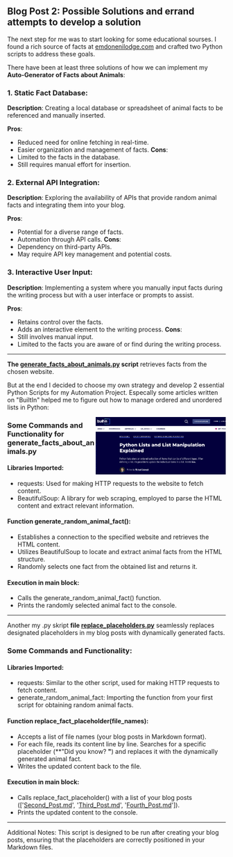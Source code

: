 ## Blog Post 2: Possible Solutions and errand attempts to develop a solution

The next step for me was to start looking for some educational sourses. I found a rich source of facts at [emdonenilodge.com](https://www.emdonenilodge.com/50-best-fun-random-facts-animals/) and crafted two Python scripts to address these goals.


There have been at least three solutions of how we can implement my **Auto-Generator of Facts about Animals**:

### 1. Static Fact Database:

**Description**: Creating a local database or spreadsheet of animal facts to be referenced and manually inserted.

**Pros**:
- Reduced need for online fetching in real-time.
- Easier organization and management of facts.
**Cons**:
- Limited to the facts in the database.
- Still requires manual effort for insertion.

### 2. External API Integration:

**Description**: Exploring the availability of APIs that provide random animal facts and integrating them into your blog.

**Pros**:
- Potential for a diverse range of facts.
- Automation through API calls.
**Cons**:
- Dependency on third-party APIs.
- May require API key management and potential costs.

### 3. Interactive User Input:

**Description**: Implementing a system where you manually input facts during the writing process but with a user interface or prompts to assist.

**Pros**:
- Retains control over the facts.
- Adds an interactive element to the writing process.
**Cons**:
- Still involves manual input.
- Limited to the facts you are aware of or find during the writing process.

<hr>

**The [generate_facts_about_animals.py](https://github.com/23W-GBAC/NastLenBlog/blob/main/generate_facts_about_animals.py) script** retrieves facts from the chosen website.

But at the end I decided to choose my own strategy and develop 2 essential Python Scripts for my Automation Project. Especally some articles written on "BuiltIn" helped me to figure out how to manage ordered and unordered lists in Python: 

<p float="left"> 
  <img src="images_of_animals/Screenshot.png" alt="Alt Text" width="300" align="right">
</p>

### Some Commands and Functionality for generate_facts_about_animals.py

#### Libraries Imported:

- requests: Used for making HTTP requests to the website to fetch content.
- BeautifulSoup: A library for web scraping, employed to parse the HTML content and extract relevant information.

#### Function generate_random_animal_fact():

- Establishes a connection to the specified website and retrieves the HTML content.
- Utilizes BeautifulSoup to locate and extract animal facts from the HTML structure.
- Randomly selects one fact from the obtained list and returns it.

#### Execution in __main__ block:

- Calls the generate_random_animal_fact() function.
- Prints the randomly selected animal fact to the console.

<hr>

Another my .py skript **file [replace_placeholders.py](https://github.com/23W-GBAC/NastLenBlog/blob/main/replace_placeholders.py)** seamlessly replaces designated placeholders in my blog posts with dynamically generated facts.

### Some Commands and Functionality:
#### Libraries Imported:

- requests: Similar to the other script, used for making HTTP requests to fetch content.
- generate_random_animal_fact: Importing the function from your first script for obtaining random animal facts.

#### Function replace_fact_placeholder(file_names):

- Accepts a list of file names (your blog posts in Markdown format).
- For each file, reads its content line by line.
Searches for a specific placeholder (**"Did you know? **"**) and replaces it with the dynamically generated animal fact.
- Writes the updated content back to the file.

#### Execution in __main__ block:

- Calls replace_fact_placeholder() with a list of your blog posts (['[Second_Post.md](https://github.com/23W-GBAC/NastLenBlog/blob/main/Second_Post.md)', '[Third_Post.md](https://github.com/23W-GBAC/NastLenBlog/blob/main/Third_Post.md)', '[Fourth_Post.md](https://github.com/23W-GBAC/NastLenBlog/blob/main/Fourth_Post.md)']).
- Prints the updated content to the console.
<hr>
Additional Notes:
This script is designed to be run after creating your blog posts, ensuring that the placeholders are correctly positioned in your Markdown files.
